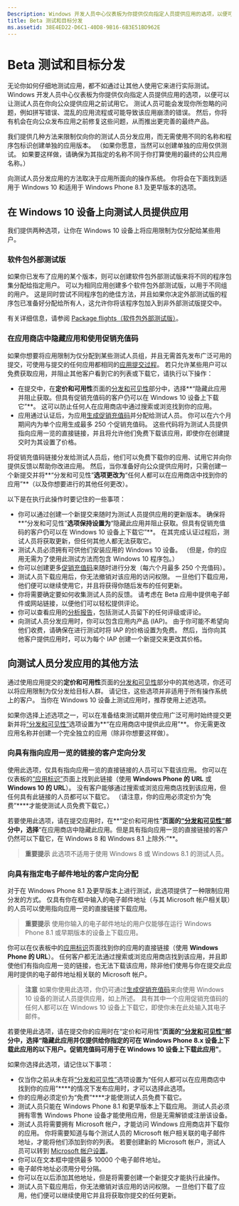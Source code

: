 ```yaml
---
Description: Windows 开发人员中心仪表板为你提供仅向指定人员提供应用的选项，以便可以让测试人员在你向公众提供应用之前试用它。
title: Beta 测试和目标分发
ms.assetid: 38E4ED22-D6C1-40D8-9B16-6B3E51BD962E
---
```


# Beta 测试和目标分发


无论你如何仔细地测试应用，都不如通过让其他人使用它来进行实际测试。 Windows 开发人员中心仪表板为你提供仅向指定人员提供应用的选项，以便可以让测试人员在你向公众提供应用之前试用它。 测试人员可能会发现你所忽略的问题，例如拼写错误、混乱的应用流程或可能导致该应用崩溃的错误。 然后，你将有机会在向公众发布应用之前修复这些问题，从而推出更完善的最终产品。

我们提供几种方法来限制仅向你的测试人员分发应用，而无需使用不同的名称和程序包标识创建单独的应用版本。 （如果你愿意，当然可以创建单独的应用仅供测试。 如果要这样做，请确保为其指定的名称不同于你打算使用的最终的公共应用名称。）

向测试人员分发应用的方法取决于应用所面向的操作系统。 你将会在下面找到适用于 Windows 10 和适用于 Windows Phone 8.1 及更早版本的选项。

## 在 Windows 10 设备上向测试人员提供应用

我们提供两种选项，让你在 Windows 10 设备上将应用限制为仅分配给某些用户。

### 软件包外部测试版

如果你已发布了应用的某个版本，则可以创建软件包外部测试版来将不同的程序包集分配给指定用户。 可以为相同应用创建多个软件包外部测试版，以用于不同组的用户。 这是同时尝试不同程序包的绝佳方法，并且如果你决定外部测试版的程序包已准备好分配给所有人，这允许你将该程序包加入到非外部测试版提交中。

有关详细信息，请参阅 [Package flights（软件包外部测试版）](package-flights.md)。

### 在应用商店中隐藏应用和使用促销充值码

如果你想要将应用限制为仅分配到某些测试人员组，并且无需首先发布广泛可用的提交，可使用与提交的任何应用都相同的[应用提交过程](app-submissions.md)。 若只允许某些用户可以免费获取应用，并阻止其他客户看到它的列表或下载它，请执行以下操作：

-   在提交中，在**定价和可用性**页面的[分发和可见性](set-app-pricing-and-availability.md#distribution-and-visibility)部分中，选择**“隐藏此应用并阻止获取。但具有促销充值码的客户仍可以在 Windows 10 设备上下载它”**。 这可以防止任何人在应用商店中通过搜索或浏览找到你的应用。
-   应用通过认证后，为应用[生成促销充值码](generate-promotional-codes.md)并分配给测试人员。 你可以在六个月期间内为单个应用生成最多 250 个促销充值码。 这些代码将为测试人员提供指向应用一览的直接链接，并且将允许他们免费下载该应用，即使你在创建提交时为其设置了价格。

将促销充值码链接分发给测试人员后，他们可以免费下载你的应用、试用它并向你提供反馈以帮助你改进应用。 然后，当你准备好向公众提供应用时，只需创建一个新提交并将**“分发和可见性”**选项更改为**“任何人都可以在应用商店中找到你的应用”**（以及你想要进行的其他任何更改）。

以下是在执行此操作时要记住的一些事项：

-   你可以通过创建一个新提交来随时为测试人员提供应用的更新版本。 确保将**“分发和可见性”**选项保持设置为**“隐藏此应用并阻止获取。但具有促销充值码的客户仍可以在 Windows 10 设备上下载它”**。 在其完成认证过程后，测试人员将获取更新，但任何其他人都无法获取它。
-   测试人员必须拥有可供他们安装应用的 Windows 10 设备。 （但是，你的应用无需为了使用此测试方法而包含 Windows 10 程序包。）
-   你可以创建更多[促销充值码](generate-promotional-codes.md)来随时进行分发（每六个月最多 250 个充值码）。
-   测试人员下载应用后，你无法撤销对该应用的访问权限。 一旦他们下载应用，他们便可以继续使用它，并且将获得你随后发布的任何更新。
-   你将需要确定要如何收集测试人员的反馈。 请考虑在 Beta 应用中提供电子邮件或网站链接，以便他们可以轻松提供评论。
-   你可以查看应用的[分析报告](analytics.md)，包括测试人员留下的任何评级或评论。
-   向测试人员分发应用时，你可以包含应用内产品 (IAP)。 由于你可能不希望向他们收费，请确保在进行测试时将 IAP 的价格设置为免费。 然后，当你向其他客户提供应用时，可以为每个 IAP 创建一个新提交来更改其价格。

## 向测试人员分发应用的其他方法

通过使用应用提交的**定价和可用性**页面的[分发和可见性](set-app-pricing-and-availability.md#distribution-and-visibility)部分中的其他选项，你还可以将应用限制为仅分发给目标人群。 请记住，这些选项并非适用于所有操作系统上的客户。 当你在 Windows 10 设备上测试应用时，推荐使用上述选项。

如果你选择上述选项之一，可以在准备结束测试期并使应用广泛可用时始终提交更新并将[“分发和可见性”](set-app-pricing-and-availability.md#distribution-and-visibility)选项设置为**“在应用商店中提供此应用”**。 你无需更改应用名称并创建一个完全独立的应用（除非你想要这样做）。

### 向具有指向应用一览的链接的客户定向分发

使用此选项，仅具有指向应用一览的直接链接的人员可以下载该应用。 你可以在仪表板的[“应用标识”](view-app-identity-details.md)页面上找到此链接（使用 **Windows Phone 的 URL** 或 **Windows 10 的 URL**）。 没有客户能够通过搜索或浏览应用商店找到该应用，但任何具有此链接的人员都可以下载它。 （请注意，你的应用必须定价为“免费”****才能使测试人员免费下载它。）

若要使用此选项，请在提交应用时，在**“定价和可用性”**页面的[“分发和可见性”](set-app-pricing-and-availability.md#distribution-and-visibility)部分中，选择**“在应用商店中隐藏此应用。但是具有指向应用一览的直接链接的客户仍然可以下载它，在 Windows 8 和 Windows 8.1 上除外:”**。

> **重要提示** 此选项不适用于使用 Windows 8 或 Windows 8.1 的测试人员。

### 向具有指定电子邮件地址的客户定向分配

对于在 Windows Phone 8.1 及更早版本上进行测试，此选项提供了一种限制应用分发的方式。 仅具有你在框中输入的电子邮件地址（与其 Microsoft 帐户相关联）的人员可以使用指向应用一览的直接链接下载应用。

> **重要提示** 使用你输入的电子邮件地址的用户仅能够在运行 Windows Phone 8.1 或早期版本的设备上下载应用。
 
你可以在仪表板中的[应用标识](view-app-identity-details.md)页面找到你的应用的直接链接（使用 **Windows Phone 的 URL**）。 任何客户都无法通过搜索或浏览应用商店找到该应用，并且即使他们有指向应用一览的链接，也无法下载该应用，除非他们使用与你在提交此应用时提供的电子邮件地址相关联的 Microsoft 帐户。

> **注意** 如果你使用此选项，你仍可通过[生成促销充值码](generate-promotional-codes.md)来向使用 Windows 10 设备的测试人员提供应用，如上所述。 具有其中一个应用促销充值码的任何人都可以在 Windows 10 设备上下载它，即使你未在此处输入其电子邮件。

若要使用此选项，请在提交你的应用时在“定价和可用性”****页面的[“分发和可见性”](set-app-pricing-and-availability.md#distribution-and-visibility)部分中，选择“隐藏此应用并仅提供给你指定的可在 Windows Phone 8.x 设备上下载此应用的以下用户。促销充值码可用于在 Windows 10 设备上下载此应用”****。

如果你选择此选项，请记住以下事项：

-   仅当你之前从未在将[“分发和可见性”](set-app-pricing-and-availability.md#distribution-and-visibility)选项设置为“任何人都可以在应用商店中找到你的应用”****的情况下发布应用时，才可以选择此选项。
-   你的应用必须定价为“免费”****才能使测试人员免费下载它。
-   测试人员只能在 Windows Phone 8.1 和更早版本上下载应用。 测试人员必须拥有零售 Windows Phone 设备才能使用应用，但是无需解锁或注册该设备。
-   测试人员将需要拥有 Microsoft 帐户，才能访问 Windows 应用商店并下载你的应用。 你将需要知道与每个测试人员的 Microsoft 帐户相关联的电子邮件地址，才能将他们添加到你的列表。 若要创建新的 Microsoft 帐户，测试人员可以转到 [Microsoft 帐户设置](http://go.microsoft.com/fwlink/p/?LinkId=618945)。
-   你可以在文本框中提供最多 10000 个电子邮件地址。
-   电子邮件地址必须用分号分隔。
-   你可以在以后添加其他地址，但是将需要创建一个新提交才能执行此操作。
-   测试人员下载应用后，你无法撤销对该应用的访问权限。 一旦他们下载了应用，他们便可以继续使用它并且将获取你提交的任何更新。


<!--HONumber=Mar16_HO5-->


